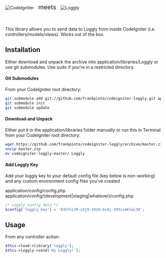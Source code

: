 ![CodeIgniter](http://www.elreplicante.com.ar/wp-content/uploads/2012/05/codeigniter-logo.png)
<span style="margin: 0 10px; font-size: 20px">meets</span>
![Loggly](http://blog.sparklehouse.com/wp-content/uploads/2011/07/cc28b733b8y-logo.jpg.jpg)

<div style="margin-top: 50px;">
This library allows you to send data to Loggly from inside CodeIgniter (i.e. controllers/models/views). Works out of the box.
</div>


## Installation
Either download and unpack the archive into application/libraries/Loggly or use git submodules. Use sudo if you're in a restricted directory.

#### Git Submodules
From your CodeIgniter root directory:

```bash
git submodule add git://github.com/frankpinto/codeigniter-loggly.git application/libraries/Loggly
git submodule init
git submodule update
```

#### Download and Unpack
Either put it in the application/libraries folder manually or run this in Terminal from your CodeIgniter root directory:

```bash
wget https://github.com/frankpinto/codeigniter-loggly/archive/master.zip
unzip master.zip
mv codeigniter-loggly-master/ Loggly
```

#### Add Loggly Key
Add your loggly key to your default config file (key below is non-working) and any custom environment config files you've created

application/config/config.php  
application/config/(development|staging|whatever)/config.php  

```php
/* Loggly config data */
$config['loggly_key'] = '83hfni39-x3j9-2918-bc4j-393ivmklwi39';
```

## Usage
From any controller action:
```php
$this->load->library('loggly');
$this->loggly->send('Hi Loggly!');
```